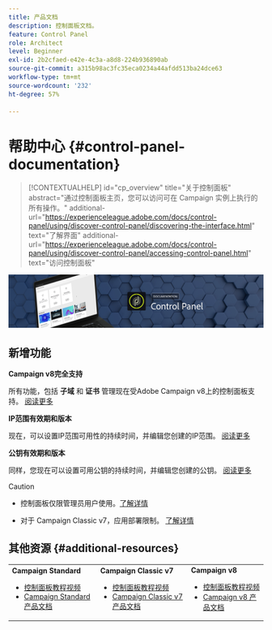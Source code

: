 ```yaml
---
title: 产品文档
description: 控制面板文档。
feature: Control Panel
role: Architect
level: Beginner
exl-id: 2b2cfaed-e42e-4c3a-a8d8-224b936890ab
source-git-commit: a315b98ac3fc35eca0234a44afdd513ba24dce63
workflow-type: tm+mt
source-wordcount: '232'
ht-degree: 57%

---
```


# 帮助中心 {#control-panel-documentation}

>[!CONTEXTUALHELP]
>id="cp_overview"
>title="关于控制面板"
>abstract="通过控制面板主页，您可以访问可在 Campaign 实例上执行的所有操作。"
>additional-url="https://experienceleague.adobe.com/docs/control-panel/using/discover-control-panel/discovering-the-interface.html" text="了解界面"
>additional-url="https://experienceleague.adobe.com/docs/control-panel/using/discover-control-panel/accessing-control-panel.html" text="访问控制面板"

![](assets/do-not-localize/banner.png)

## 新增功能

**Campaign v8完全支持**

所有功能，包括 **子域** 和 **证书** 管理现在受Adobe Campaign v8上的控制面板支持。 [阅读更多](faq.md#v8-restrictions)

**IP范围有效期和版本**

现在，可以设置IP范围可用性的持续时间，并编辑您创建的IP范围。 [阅读更多](sftp/using/ip-range-allow-listing.md)

**公钥有效期和版本**

同样，您现在可以设置可用公钥的持续时间，并编辑您创建的公钥。 [阅读更多](sftp/using/key-management.md)

>[!CAUTION]
>
>* 控制面板仅限管理员用户使用。[了解详情](https://experienceleague.adobe.com/docs/control-panel/using/discover-control-panel/managing-permissions.html#discover-control-panel)
>
>* 对于 Campaign Classic v7，应用部署限制。 [了解详情](faq.md#v7-restrictions)


## 其他资源 {#additional-resources}

<table>
    <tr>
        <td><b>Campaign Standard</b><br/>
        <ul>
            <li><a href="https://experienceleague.adobe.com/docs/campaign-standard-learn/control-panel/control-panel-overview.html?lang=zh-Hans">控制面板教程视频</a></li>
            <li><a href="https://experienceleague.adobe.com/docs/campaign-standard/using/campaign-standard-home.html?lang=zh-Hans">Campaign Standard 产品文档</a></li>
        </ul>
        </td>
        <td><b>Campaign Classic v7</b><br/>
        <ul>
            <li><a href="https://experienceleague.adobe.com/docs/campaign-classic-learn/control-panel/control-panel-overview.html?lang=zh-Hans">控制面板教程视频</a></li>
            <li><a href="://experienceleague.adobe.com/docs/campaign-classic/using/campaign-classic-home.html?lang=zh-Hans">Campaign Classic v7 产品文档</a></li>
        </ul>
        </td>
        <td><b>Campaign v8</b><br/>
        <ul>
            <li><a href="https://experienceleague.adobe.com/docs/campaign-learn/control-panel/control-panel-overview.html?lang=zh-Hans">控制面板教程视频</a></li>
            <li><a href="https://experienceleague.adobe.com/docs/campaign/campaign-v8/campaign-home.html">Campaign v8 产品文档</a></li>
        </ul>
        </td>
    </tr>
</table>
